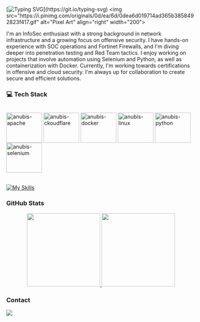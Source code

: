 [![Typing SVG](https://readme-typing-svg.herokuapp.com?font=Fira+Code&pause=1000&color=11B16F&width=435&lines=Hi%2C+Everyone!+I'm+Anubis+%F0%9F%A6%8A;Welcome+to+my+Github!)](https://git.io/typing-svg)
<img src="https://i.pinimg.com/originals/0d/ea/6d/0dea6d019714ad365b3858492823f417.gif" alt="Pixel Art" align="right" width="200">

I'm an InfoSec enthusiast with a strong background in network infrastructure and a growing focus on offensive security. I have hands-on experience with SOC operations and Fortinet Firewalls, and I'm diving deeper into penetration testing and Red Team tactics. I enjoy working on projects that involve automation using Selenium and Python, as well as containerization with Docker. Currently, I'm working towards certifications in offensive and cloud security. I'm always up for collaboration to create secure and efficient solutions.

### 💻 Tech Stack
<div style="display: inline_block"><br>
<img align="center" alt="anubis-apache" height="80" width="95" src="https://cdn.jsdelivr.net/gh/devicons/devicon@latest/icons/apache/apache-original-wordmark.svg" />
<img align="center" alt="anubis-ckoudflare" height="80" width="95" src="https://cdn.jsdelivr.net/gh/devicons/devicon@latest/icons/cloudflare/cloudflare-original-wordmark.svg" />
<img align="center" alt="anubis-docker" height="80" width="95" src="https://cdn.jsdelivr.net/gh/devicons/devicon@latest/icons/docker/docker-original-wordmark.svg" />
<img align="center" alt="anubis-linux" height="80" width="95" src="https://cdn.jsdelivr.net/gh/devicons/devicon@latest/icons/linux/linux-original.svg" />
<img align="center" alt="anubis-python" height="80" width="95" src="https://cdn.jsdelivr.net/gh/devicons/devicon@latest/icons/python/python-original.svg" />
<img align="center" alt="anubis-selenium" height="80" width="95" src="https://cdn.jsdelivr.net/gh/devicons/devicon@latest/icons/selenium/selenium-original.svg" /> 
</div><br>

[![My Skills](https://skillicons.dev/icons?i=aws,gcp,azure,react,vue,flutter&perline=3)](https://skillicons.dev)


### GitHub Stats

<div align="center" style="display: flex; justify-content: center;">
  <a href="https://github.com/AnubisChacal">
    <img height="195px" src="https://github-readme-stats.vercel.app/api?username=AnubisChacal&show_icons=true&theme=gotham&include_all_commits=true&count_private=true"/>
    <img height="195px" src="https://github-readme-stats.vercel.app/api/top-langs/?username=AnubisChacal&layout=compact&langs_count=7&theme=gotham"/>
  </a>
</div>
    
### Contact

<div> 
  <a href="https://www.linkedin.com/in/cristinanevesb" target="_blank"><img src="https://img.shields.io/badge/-LinkedIn-%230077B5?style=for-the-badge&logo=linkedin&logoColor=white" target="_blank"></a> 
</div>






